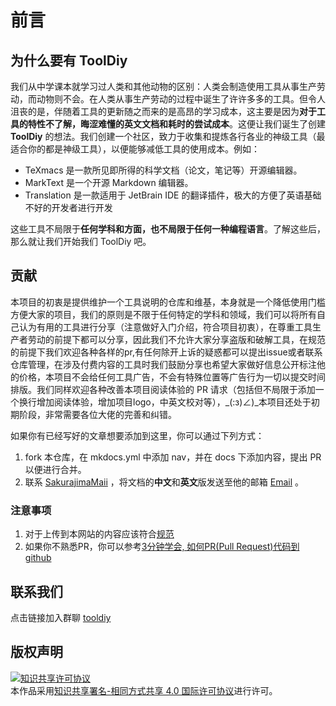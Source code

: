 # 前言

## 为什么要有 ToolDiy

我们从中学课本就学习过人类和其他动物的区别：人类会制造使用工具从事生产劳动，而动物则不会。在人类从事生产劳动的过程中诞生了许许多多的工具。但令人沮丧的是，伴随着工具的更新随之而来的是高昂的学习成本，这主要是因为**对于工具的特性不了解，晦涩难懂的英文文档和耗时的尝试成本**。这便让我们诞生了创建 **ToolDiy** 的想法。我们创建一个社区，致力于收集和提炼各行各业的神级工具（最适合你的都是神级工具），以便能够减低工具的使用成本。例如：

- TeXmacs 是一款所见即所得的科学文档（论文，笔记等）开源编辑器。
- MarkText 是一个开源 Markdown 编辑器。
- Translation 是一款适用于 JetBrain IDE 的翻译插件，极大的方便了英语基础不好的开发者进行开发

这些工具不局限于**任何学科和方面，也不局限于任何一种编程语言**。了解这些后，那么就让我们开始我们 ToolDiy 吧。

## 贡献

本项目的初衷是提供维护一个工具说明的仓库和维基，本身就是一个降低使用门槛方便大家的项目，我们的原则是不限于任何特定的学科和领域，我们可以将所有自己认为有用的工具进行分享（注意做好入门介绍，符合项目初衷），在尊重工具生产者劳动的前提下都可以分享，因此我们不允许大家分享盗版和破解工具，在规范的前提下我们欢迎各种各样的pr,有任何除开上诉的疑惑都可以提出issue或者联系仓库管理，在涉及付费内容的工具时我们鼓励分享也希望大家做好信息公开标注他的价格，本项目不会给任何工具广告，不会有特殊位置等广告行为一切以提交时间排版。我们同样欢迎各种改善本项目阅读体验的 PR 请求（包括但不局限于添加一个换行增加阅读体验，增加项目logo，中英文校对等），_(:з)∠)_本项目还处于初期阶段，非常需要各位大佬的完善和纠错。

如果你有已经写好的文章想要添加到这里，你可以通过下列方式：

1. fork 本仓库，在 mkdocs.yml 中添加 nav，并在 docs 下添加内容，提出 PR 以便进行合并。
2. 联系 [SakurajimaMaii](https://github.com/SakurajimaMaii) ，将文档的**中文**和**英文**版发送至他的邮箱 <a href="mailto:guihy2019@gmail.com">Email</a> 。

### 注意事项

1. 对于上传到本网站的内容应该符合[规范](https://cargo-youth.github.io/ToolDiy/specification/specification/)
2. 如果你不熟悉PR，你可以参考[3分钟学会, 如何PR(Pull Request)代码到 github](https://github.com/any86/Notes/issues/22)

## 联系我们

点击链接加入群聊 [tooldiy](https://jq.qq.com/?_wv=1027&k=QCT1smVY)

## 版权声明

<a rel="license" href="http://creativecommons.org/licenses/by-sa/4.0/"><img alt="知识共享许可协议" style="border-width:0" src="https://i.creativecommons.org/l/by-sa/4.0/88x31.png" /></a><br />本作品采用<a rel="license" href="http://creativecommons.org/licenses/by-sa/4.0/">知识共享署名-相同方式共享 4.0 国际许可协议</a>进行许可。